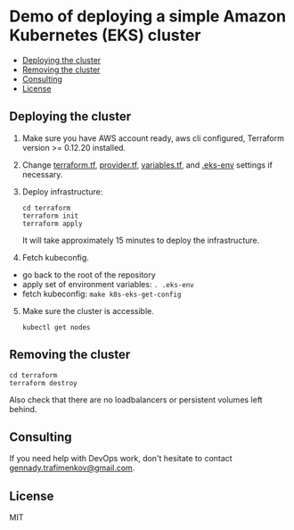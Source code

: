 # Demo of deploying a simple Amazon Kubernetes (EKS) cluster

- [Deploying the cluster](#deploying-the-cluster)
- [Removing the cluster](#removing-the-cluster)
- [Consulting](#consulting)
- [License](#license)

## Deploying the cluster

1. Make sure you have AWS account ready, aws cli configured, Terraform version >= 0.12.20
   installed.

2. Change [terraform.tf](./infra/terraform/terraform.tf),
   [provider.tf](./infra/terraform/provider.tf),
   [variables.tf](./infra/terraform/variables.tf), and [.eks-env](./.eks-env)
   settings if necessary.

3. Deploy infrastructure:

   ```
   cd terraform
   terraform init
   terraform apply
   ```

   It will take approximately 15 minutes to deploy the infrastructure.

4. Fetch kubeconfig.

- go back to the root of the repository
- apply set of environment variables: `. .eks-env`
- fetch kubeconfig: `make k8s-eks-get-config`

5. Make sure the cluster is accessible.

   ```
   kubectl get nodes
   ```

## Removing the cluster

```
cd terraform
terraform destroy
```

Also check that there are no loadbalancers or persistent volumes left
behind.

## Consulting

If you need help with DevOps work,
don't hesitate to contact gennady.trafimenkov@gmail.com.

## License

MIT
